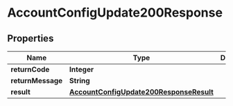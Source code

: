 

# AccountConfigUpdate200Response

## Properties

Name | Type | Description | Notes
------------ | ------------- | ------------- | -------------
**returnCode** | **Integer** |  |  [optional]
**returnMessage** | **String** |  |  [optional]
**result** | [**AccountConfigUpdate200ResponseResult**](AccountConfigUpdate200ResponseResult.md) |  |  [optional]




